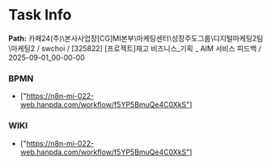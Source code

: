 # Task Info

**Path:** 카페24(주)\본사사업장\[CG]MI본부\마케팅센터\성장주도그룹\디지털마케팅2팀\마케팅2 / swchoi / [325822] [프로젝트]재고 비즈니스_기획 _ AIM 서비스 피드백 / 2025-09-01_00-00-00

### BPMN
- ["https://n8n-mi-022-web.hanpda.com/workflow/f5YP5BmuQe4C0XkS"]

### WIKI
- ["https://n8n-mi-022-web.hanpda.com/workflow/f5YP5BmuQe4C0XkS"]

